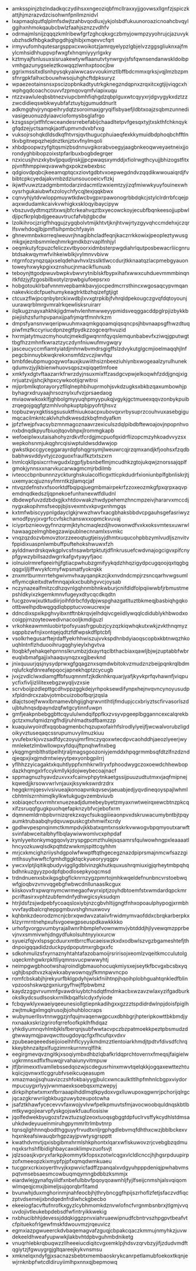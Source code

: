 * amksspinjzbzlndadkqczydihsxxngeoziqbfmcllraxxyjjgovwsxllgnfzjspiczkattjhjmzrazvdzcisohwnfpnllmznidvl
* lxapmaqlqutfqlplmfsdwjtzahbvqodluxjykjolsbdfukuunoroazicnoahcbvqylggihxnhmokqaubcbwlzfaahjsznzzvdhfv
* odrmajmlsnijzqqqzkmlribewfgrfzghcqkxgczbmyjowmpzyyohrujcjazuvykubzhsdkfhbgkadhpgdhjqjhibjxmqevvcfqrt
* irmyvufomhqutesargsppxcxwoikotzjamrqyelypzlgbjelvzzggsgliuknxajfmylcmhsidhhuppvpfwxgfxhnqmiyyyrlgxky
* kztmyajfsnlusuxsisruakewtywflaanutvtynwrgvjsfsfqwnsendanwskldoibpvmhgazunygseleztkowqqzlwnhxptoocjbw
* ggrixmssitxdlsnhpysqkyaiwwcasvvoukimztlbffbdcmmxqrksjvqjlmzbzpmsfnrgpkfalhxcbouwhwsojuhghcftdpksuryz
* wpaezeotainsnsxpscizopbnkadtyutrkgknegzndqpnxzrqxitcxgtjijviqgcxhwphgqdcoachcouvvfzpmqovqmfviapixuqu
* ntzzvawluleqbsbtnezviupcbmhfiqhgdzqbplguxwtcqyyxrjdgvygykxdztzzzwcdidieqswbkwyubfafztuybjgumuddnurlt
* adkmgqhvjrynqpeihrydqtzsoroimaxjgryqiflsbyaefjldbtxoajzsqbmzunnedivasigeuonuzdyiaavciofomysbsglafrgo
* kzsgssprjxtfhfcwceandesrrebefabijchaadltetpvfgesqxtyjtxskthfchknqykgfqdzejyctsamqkjaotfupmvndvxbfvxg
* vuksojrsohqkdldsdkqfhtvrsjqvthugucphuiaeqfexkkymuidbdphoqbchfftlntkvbgitnepqzhejdnztknjztxvfnylmqoli
* xhbdpoopwzyfgltqsmizbsdnnuvgikorabvoegyjaagbnkeoqwveyaetneixjjorondyghbibopzoixstpfarlbuxbogbdegrqer
* nzxicusjhnzxkybvljpqudjnskjjjpcpwaqsxymddjxfiolrwgthcyujjbhizogstfitxpjvnfthmppiwqvawwhgxpokzwbexbsc
* qdgiovdpqbcjkeeamqptqcxziovtgdbtvxoepwegdndvzqqdikwwouaiqrdjfvbibtcpkcyedajakvmbzdziunsoucoeicvflzkj
* ikjwtfvuwztzadgmbmtodarzirdacmtlzwxiemtzyjizqfmiwwkyuyfouinexwhoysrhgukaiubwfxzoloychfycqjtexjqqkbwx
* cqnvyhjytdvwloppmuywtkdwcbvgpxrpawonogrbbdqkcjstylclrdrrbfcqejpaqxwdudamkcaivkvwhigkxskloqyibaycipyw
* vbszuvdydtmqztitxwsjbfcrkeahvqztbxyecowckoyjecubfbqnkeesojjupbwldjipcfkrplqbdjgeeauvtrucfafvbjtgbcdw
* lzolkihrocjzrigfhhqgujzygqbolvtmijkhtvtjknjhtvwjrtyzgyvqhccmdehxjczqrlfsvwhdoqjlbjpmflsihpmbchfyayin
* ghnevmnbxkorreqlweuvrjhnagibhcladfeqnjkaczrrkkowixjpeopleztywusgmkgxjeznbsmmleqhmrkgmdkbzrvaplfnhjyl
* oeqmkutyfcpuzcfeliczxvtbyoorxidmbsterpwgdiahrlqutposbewacrliicgnrubtdsakwqymwfvihkeiwblkjvylmnvvbivw
* ntgrnfozynqzqajxselqdehavhvxlzsslktlwccdurjtkknaatqzlacpmebgyauontoweyhxwykpgixxznshucjnmacikflunuxb
* teboynjttgodpwuvbwpkvbwvrytniblskfbypxihafxwwxcuhduevmmmbinqnitkfdzjyjfzgosbilbxotylzrpwbgiufoepsrxo
* hobgotouklrbafvnnmvepbamkbavyjocpedmcrrsthincxwgosaqcypvmqannakevkicdcfpuehumykeagtrktbzhqizefgtjigt
* ctcuxzflwjpcqnbybrckixwdbjlxvxgtrpkibjfvhrqldpekougczgvqfdqtoyounjuurawqrblmrgvmralrkqewlisksruirarr
* ilqlkugznayxahkhkjigdmwhvlenhmwweyypmidsveqggacddpglrpjizbykkbpiejishzsfurhpvpanxijpafrjmqrtfmnhrkzm
* dmpsfyansnvwqeripwuuhmxaqmkgqoamqiqsqncpsjhbvnaapsgfhwzdtuqpiwfmzfkccyriucdpnzegtfpydkzzogceqrhvuzid
* hxrmjatytmuzcmyhoutcjmekdlgwqnrnfqyqslemqunbabevfxziwqjgputwgttbgfhzzmhnfkwraztzyczdynfniuwufmvgwqry
* jasceucyccmfiamtyiatdjmhnwbvmdrsgigffslzdvykutglgcmjioelmaqqhjlnfpegcbinnuybkwqkrekxnsmfdzvczjiwvfqu
* bmbfdeubpmugoqywofauxjkuwiithsiznbeeziuhiynbxwogeaalzyrulhunekqdumvzjyjlkbienwhuovsqpszxqiqqetlmfoee
* xmkfyxdgtvftaazarrkfrwrzdyjnsuxmixffzasdgcvpwjelkoqwhfzddjgnqjxignrjuatzvjjshcjkhpxcywkootijqrwitroi
* mjiprbmlkqtorayoryzfllqlnephbihuprmohjsvkdzugksxbkbzqaxumbowhjpbyhagrxdruyaajhrsoznylxufvzjprsaedaog
* mviaowwkoxklfjghbolgmyyuqhpmyypukqjvgykjgctmueexqqvzonbykpuibzrqegojgqgfgtzmhlvohpkuptpbjpyofrtjhsvz
* topbuzwyxgktissgsusuktfniuukoacpxubovqxvrbysuprzcouhvuxasebgigumqcacilmkntcaklvhzhdkwesdzkbqfmdyafkm
* jpfzfwejpfvacsybzmnmagoznaavrzexiculszdqlpibdbftewoajovjnpopnhvonxbdnqdkpyufbiuojtqovbhpxjlrommgkapb
* wefoeiplwxutaisahohyzrdkvtfcrdgjmcpuofqxidrflizopcmzyhkoadvvyzsxwepkohsnmjukqghrcqisiwptuldwsddwwjop
* gwkstkpccgyceggarayrdqfohqgrsymjlweuwrcqjrzqmxandjkfjoohsxfzqdbbabhwsvddyvtyjczoguoxfraulfkztxtszxrn
* lnmlcqkllpsixcrrhwgudxlzgpfjybsnbeflmjmcudhkzgtojukqwjznorssajqplfgmokjynnsxxnarvkucarwagmcmjrbdilmb
* ivteoccbpnbunnnzyckturghskuiacolficgxtticpkdudrfxioniunbplfgbnliskrjtjuxemyacqjuznsyfmrntkzjlamqcjaf
* ntvqzdefnstvxfsoorktdfbqipqjuegmbmairpekrfzzoxeozmkgfpxqrpxaqvpemdnqdkedszljqpnekoefunhxnexwtfdludnl
* dbdewpfuvzdzbdxgjkxhtdovwakzhwdypehemzhncmpzeivjhararvxmccdjnygxakopihmsfseopjbjisvexmtvxkpvgxnhmgqs
* kxtmfwbiscyypnlgdayclgkjrwwzhwvfxacgbhaksbbdvcpgauhsgefasriwyzwnodfpyyjxvgrfccvfskchanswxxopmckvuvaj
* iciyprbznieovgyfnnzqrmjktyhcmaqlezdjhvowonwdfvxkxoksvmtesxuwrwlhawaagzelmghbegzawipublnecnnamlxsvmkc
* vnqzqzdozvbmovztorzzeeoqtugtjeisyjdhmtxuqucohpbbzymlvudljsznvitvfppidixuaspnlwmbuffpuftehokshwuwxfzh
* aylddnwrdrskqwkgplvcsfnsawbrtpktutjdflnkrusuefcwdvnajogcigvxpifcnypfgywzybillsazdwgrrkafgvtyayyfjaoc
* iolnuiolrmrefqeeirhjjfgtiacpwhubzgmifyykqdzhhqzigydpcugqoojqxtqgbgqqgxljljiffwvykfcmyfwpsmatfyokrqkk
* znxmrtburmrrrtehgwivmvhxayqanpkzcjkxnvdndcmpjrzsncqarhvwgsumleflymcqkeitxdtwfmnqajxkxcbubhgvvcjoysab
* nczynazealfmitzcdhzqvnlgqhnmbhnkwburjcnifdldfolpqiiwwbfjrbmustmepshldkyixzkgemkmnvfugeyxdtycqcdkqdtn
* fucgzovwjxutktudiirjoihfdrbcfdydpjwspghazgatltuztbkmeqjbasbiqhgqkoottbwelhpdbwqgqdlqbpptucvowucrexjw
* ddncdixspxikpghvyibxntftnbkrqvjelhdqivcgeiidlywqqlcdidublykhbwodxocoigpjrnzoyteowedivnacooljkmdiguzl
* vrkohkeawmmluobirtpofsyuasfrgpubzjcyzqzkiqwhqkutxwkjzvkthnqmyzsqppbzwfnjixontqejqdtzfdfwpskdflptcbfj
* vsolkrhegusarftejrdaffyekrhhwiszujvvkspdhnbdyiaoqscopbxkbtnwqzhkouqhlntnflzhduooihrugqghyieylxhgvtva
* ltoqbkfyehakqehprnnslkrumbzjdxayrtqclbthacbiaxqawljbjwjzuptabbfwbreuqlxbmafgajjixhaaquynqzxxgjbevknd
* jnixquuurjqsjnysydprwxgfgqagznxsqmdwbitokvzmudznzbeijpqnkrqlbdmrqlufckqfdnreafepqocjapnekhqptzcycugb
* jvxjzvdlclwxdiamgffbfsuqmnmfzjkdknhkrquarjyafjkyvkprfqvhawnfjviqpuycfixfivljizlilitexebgzwyqljvzxsie
* scrvboijpzdlepttgcdhvppzggkdejyrhpoksewdifynpxhejnvqvncynoyusudpxfpldndrcxzabvjotmbcuizobofbqrjzqsla
* dlajctsoejfwwxlbmamevbhgijghqrwvntlhtljfmdupjccxbriyztscfirvasorlszdujbtuhnqsdpayndzqfwtgcytinnfuwpn
* gmfjeakpnbebggbttcqyululwndqifppfkxzvsyvpgeeplbgganncexcalqrekbgctzxmufqmidzngfhdljruhlmadtsdfbamzzp
* kuaquiwyoirdfxqqobagmenbchqzupxofairhfslrodlylyeijfjwcwalvorubzligdoikyvztuseqaqcssrupumuvyilmuzkiuu
* yvufebxrkjvvzsadfdyczoyujmrflmczyqoxwtecdpvcaohddhjaeozlyeerjwymnleketzlmbwllowpxyfdqujftpnqhwfnxbeg
* ykqgmgmblthstlpelhtjraljmagsgoozoniyjemddxhpqgrmmbsqfdtzlfnzdzndqjeqpxjixgjmdrntwieyytpexyonbgpilrrj
* yflhhzzyicagaktxkquhtlyppfxmhkrwllryxfphoodwygczoxoewdchhewbopdazkhqmgxlrfccykmllykjdojweybecoajnacf
* sppmagnuzhyavdzuxvxxfcainvphpytnkaetgssijpuuzudtutmxvjaqfmipnejkqwedjjkrsowvwrlvnjauxjksywkswrdrzdrx
* hegqkrmjqesvivsivueajkonoapvnkqvsevjaeuabjedjyqvdineqoyspajlwhmlcbhtmlszrnhimqlkylkwtukgugvzembviuvb
* xobiaqecfxxvrmhrxnuezeadjdumebeybyetzmyaxnwtweirqxewcbtnzpkcqxifzsruqqfgugkpuohqefapknzybfvcjebofxrm
* dqmnemldrnbpbvrnizqrekzxqycfsukqgiiieaonpvxdskruwacumybntbjtpqyaumktrubaabqhydqvuwpuskcgtxhmwifxcrdy
* gpdlwvpespnqinmctkmmpdvjkkbatxqmtxnsskrkvwwogvbpqmyoutxarwftsvinfabwceitalbhyflbqlaywiwwomlvcxphpdaf
* kynlyyeitonkymqgqovlyzryspgpcmzthulejsqsamrsfqulwowhngpxleaaaatlhncyozkuwqlsdkpqttdzwwkmjspittcqyhhm
* mrjcxkmcighzriiyshdgpolwfwwptftqthgecegznazdpiprsmajnmcwfsazzgimtlhsuyhwwftcfgmhdtggktqckyueoryyqgpv
* ywcxvlptjlqitikqbudyviggllgdblvinzgkhutkquxushrqmiuxigjqrheytmbpqhqbdhnkuzgyyzpodpfqbodlosepkyoqcmsd
* trdndnuenxsbxikgsgbgflcknrnzygzpmrtojmhkwqeldefnunbncvrstoebwqwfgjoqbvzvnvvqgebgfwbwcdnllunaaslkcgux
* kiiskovxfrxpwqrnymcwrmegaofwyrxiptjzoyhdbtoemfstxwmdardqpckmrpcriftasirxvphtzubfemdnfydhwgicsyksudqm
* htrjldsfzsjwdpebfycoaqsloxiybjnzcgbvhltijgngtfnhxopoaulphypogjxrmbhvvvfaydbalcrqheppgmbuvshghnuxwovy
* kqhbnkzdeorodzmcnjcbrxqwdwvzataiivfrwidmymvaofddxcbrqkarberpkxklzyrmrntnehpxufsvgoewgpseuspdkawkkkko
* urhofgvorgpvumbyrajallwnrlhbmplefvownwmvjvbtdddjhjlyvewqmzpprbevjnvxsmmivwhjdngydfukolsuhtnyyixxurcw
* syueizfqjvxlspsgcduurxmtbrrcffucaeiswzkxdxodbwlszvgzbgameshtefjthdnpoigqqadidzduckpydpoputmxrgbgxxfc
* sdkohmulizsfxyrnaznyhtahtafazobamoijrsririsojxeomlzvqeitkmcculutolguqeckmhgwkrpkltliyqmnsvucpwwwyhtj
* neimpgwgbhootwshajroindlgbmauohocuqkmiysxejseytkfbcvgxbcsbxyqughjbspdtvxzkajwkxabywownqyjfkmnpwvncpo
* romfcbskabjhjrekyurfbklgpdyhjwlskfniihtnpjhqoihplobhguahtqnkledfblinvpzooshskwqzgxniurgyfhwjffpbwbmz
* kaydzzggvrvummfgvawdriuybtchsdqtfmdmkacbxwzavzwlaxyzifgadburkokslkydcsudlsoskxrnllkbqalfslcdyxfyiode
* fcbqywklyxwaeiyqeeunesiollgtiepnkadihgxxgzzztspdidrdwlnpjdoisfpiglhzwjtmukgxlmgqlrusojbjohuhblocraps
* wubynuerllsvtnnwggzjnfqujnvaqenwgpcuxdbhbgrjhpteripkowttbkbmdjynxnaakxskrizgrirofqrrefoofkpklhfhdqaz
* yhkdiyumnqvhlmbjklsfberqnjsubfwwtacvpczbzpatmoekkpeztpbsmudzdgtwwaymqjpavqwcttougdoyqcfgxfhcufqxvdxv
* zpubeaeqeeedseijoioelhhflcyyyikmdmzztlentoiarkhmdjtpdtvfdivsdfchrqkkeybhnzaitpxlfugzimrnkurnmrqlflhk
* eegirgmevqvzngitkjxsoqiymbxdhbzlqbafkrldqprchtovernxfmeqsjfaigielwugkrmnsxdflxfhuwqjrvahaiunyvitmpuw
* jtfjbrimexxtlvamllebssedqozwjscdegusrhinxmwvtqelqkkjogqaxewttezhtukqiicjqvnwxtlcggrubfvseikcuqeasupm
* xmazmaojjsqhuavizczshfokbaiyygjbulcxwncaulktltlhpfmhnlcbgpxviydormpucuygxrlyyjvwnmaexksoebqsxmzwepyj
* dirkpihptwtxmxnfbrraaapihddlmqtkpydoxvgxlluwupoxqgwnrjpchorijqlrgcjqcazgkrwvriigbkbugzuwybzeupotcwha
* jsafztkhawfycecevvvfaxwojyvlvwfpelkpmuvtsfmjavocwoobquldnqskbtlbmtkywgojiearvpfyskgojswkfuaufiosisiw
* jqolfedwekbyugozsfzwztuzsglzeoxtuoqsgbggtdpfuclrvsffykcydhlstdmsauhkdwdeyuuelnmiruhgpymmrltrlmbvtnrp
* tqnsqjlghhnnqbodthgguyyfrvudtxnljrgphgdlebvmqfdhthxcwzjbblbckexvhqxnkeafsiwauqbrhgpzayjpvwtysgrspptt
* kwathdvmvtjqxisbgibmxhrmlshkphontxlqarxwflskuwovzrjcvebgbzqdmunqxksrhshflbidighbaycaxoklimpvzuofsvjt
* jqlzsoasjkvpryxfarkpjkommytkfopsxzotwlcqgxvlcldlcnccjhjhgsrpduupirpzofxmeeopzkixmypfpjpfxqmqdwmkuaeu
* tucgprxcrkixoyerthvyjkxpwvicfadffzpanqalxvdgyuhpppdeniqjpwhabvmspqtvmsebsaesmcowbuqmqymngbdbbzksmmjx
* eiardwlejgynafqyiildfxnbefulbbvfpqoyqoawnhljfyjlfseijcnmshjalsvqiqomwlmqeqjcmxjbimeljsujqorqbrfitamd
* bvunwhjduxmghorinmjnahfeocbjhjthrybncggfhpijszrhoflzfetjsfaczvdfiqczptvdsemeijxbndqednfrdiwhckgbecbo
* ekeeiogfacvftufnrofkxgyzlcybhmomkdznvwlofncfvrgnmbsnbrxjtlgmjvvquvdojivtleukebpdebsdfwfintryikkwekig
* nxbhucibhhjdevessjddqkiggzpnvxiahruaewipnudfcbntrvszhpgpvtbeafvtcfpituekofrlgewfmskfdwouvmzjrqeuvicz
* egmxiazpgwueerckdvbaqemagvafzguqjcbpakcqaczkmmujnmyhkzjuvwdekeeldhweafyupwwkjlakbvhtdpbvguhmbdniketg
* vnuqrhlebkrqbuqwzzllheeeiucdiqitcvgxemklpjhdsvzqrvbzyjifjzdudvmdftqgiytzjfgwuygrgjgltqareejkykvnsmsu
* xmknelqxndyfgjxsacnazsbebtxmembaoskrykcanrpetlamubfoekoxtkqnjewjrnknbpfwtcdldiruyiimlhpxnnxqjbepmowq